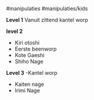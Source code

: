 #manipulaties  #manipulaties/kids 

**Level 1**
Vanuit zittend kantel worp

**level 2**
- Kiri otoshi
- Eerste beenworp
- Kote Gaeshi
- Shiho Nage

**Level 3**
-Kantel worp
- Kaiten nage
- Irimi Nage